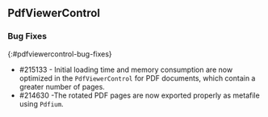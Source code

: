 ## PdfViewerControl

### Bug Fixes
{:#pdfviewercontrol-bug-fixes} 

* \#215133 - Initial loading time and memory consumption are now optimized in the `PdfViewerControl` for  PDF documents, which contain a greater number of pages.
* \#214630 -The rotated PDF pages are now exported properly as metafile using `Pdfium`. 
